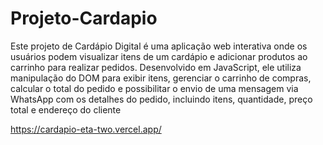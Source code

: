 # Projeto-Cardapio

Este projeto de Cardápio Digital é uma aplicação web interativa onde os usuários podem visualizar itens de um cardápio e adicionar produtos ao carrinho para realizar pedidos. Desenvolvido em JavaScript, ele utiliza manipulação do DOM para exibir itens, gerenciar o carrinho de compras, calcular o total do pedido e possibilitar o envio de uma mensagem via WhatsApp com os detalhes do pedido, incluindo itens, quantidade, preço total e endereço do cliente

https://cardapio-eta-two.vercel.app/
